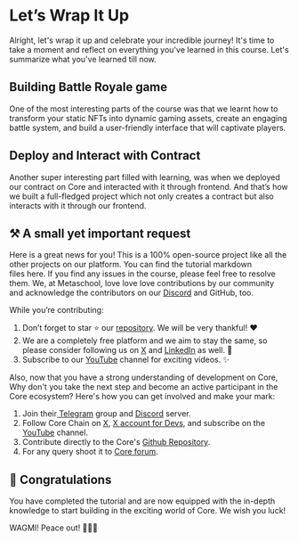 # Let’s Wrap It Up

Alright, let's wrap it up and celebrate your incredible journey! It's time to take a moment and reflect on everything you've learned in this course. Let's summarize what you've learned till now.

## Building Battle Royale game

One of the most interesting parts of the course was that we learnt how to transform your static NFTs into dynamic gaming assets, create an engaging battle system, and build a user-friendly interface that will captivate players.

## Deploy and Interact with Contract

Another super interesting part filled with learning, was when we deployed our contract on Core and interacted with it through frontend. And that’s how we built a full-fledged project which not only creates a contract but also interacts with it through our frontend.  

## ⚒️ A small yet important request

Here is a great news for you! This is a 100% open-source project like all the other projects on our platform. You can find the tutorial markdown files here. If you find any issues in the course, please feel free to resolve them. We, at Metaschool, love love love contributions by our community and acknowledge the contributors on our [Discord](https://discord.com/invite/vbVMUwXWgc) and GitHub, too.

While you’re contributing:

1. Don’t forget to star ⭐️ our [repository](https://github.com/0xmetaschool/Learning-Projects). We will be very thankful! ❤️
2. We are a completely free platform and we aim to stay the same, so please consider following us on [X](https://bit.ly/stacks-course) and [LinkedIn](https://bit.ly/stacks-course-linkedin) as well. 🫶
3. Subscribe to our [YouTube](https://www.youtube.com/@0xmetaschool) channel for exciting videos. ✨


Also, now that you have a strong understanding of development on Core, Why don't you take the next step and become an active participant in the Core ecosystem? Here's how you can get involved and make your mark:

1.  Join their[ Telegram](https://t.me/CoreDAOTelegram) group and [Discord](https://discord.com/invite/coredaoofficial) server.
2.  Follow Core Chain on [X](https://twitter.com/Coredao_Org), [X account for Devs](https://x.com/corechain_devs), and subscribe on the [YouTube](https://www.youtube.com/@Core_DAO_Official) channel.
3.  Contribute directly to the Core's [Github Repository](https://github.com/coredao-org).
4.  For any query shoot it to [Core forum](http://forum.coredao.org).

## 🎊 Congratulations

You have completed the tutorial and are now equipped with the in-depth knowledge to start building in the exciting world of Core. We wish you luck!

WAGMI! Peace out! ✌🏻🔮
